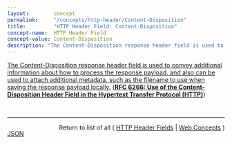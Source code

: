 ```yaml
---
layout:        concept
permalink:     "/concepts/http-header/Content-Disposition"
title:         "HTTP Header Field: Content-Disposition"
concept-name:  HTTP Header Field
concept-value: Content-Disposition
description: "The Content-Disposition response header field is used to convey additional information about how to process the response payload, and also can be used to attach additional metadata, such as the filename to use when saving the response payload locally."
---
```


[The Content-Disposition response header field is used to convey additional information about how to process the response payload, and also can be used to attach additional metadata, such as the filename to use when saving the response payload locally.](https://datatracker.ietf.org/doc/html/rfc6266#section-4 "Read documentation for HTTP Header Field &#34;Content-Disposition&#34;") (**[RFC 6266: Use of the Content-Disposition Header Field in the Hypertext Transfer Protocol (HTTP)](/specs/IETF/RFC/6266 "RFC 2616 defines the Content-Disposition response header field, but points out that it is not part of the HTTP/1.1 Standard. This specification takes over the definition and registration of Content-Disposition, as used in HTTP, and clarifies internationalization aspects.")**)

<br/>
<hr/>

<p style="float : left"><a href="./Content-Disposition.json" title="JSON representing this particular Web Concept value">JSON</a></p>
<p style="text-align: right">Return to list of all ( <a href="../http-header/">HTTP Header Fields</a> | <a href="../">Web Concepts</a> )</p>
